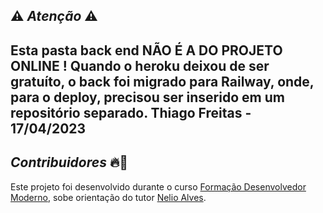 ## ⚠️ *Atenção* ⚠️

Esta pasta back end NÃO É A DO PROJETO ONLINE !
Quando o heroku deixou de ser gratuíto, o back foi migrado para Railway, onde, para o deploy, precisou ser inserido em um repositório separado.
Thiago Freitas - 17/04/2023
---
## *Contribuidores* 🔥👊
Este projeto foi desenvolvido durante o curso [Formação Desenvolvedor Moderno](https://devsuperior.com.br/formacao-desenvolvedor-moderno),
sobe orientação do tutor [Nelio Alves](https://www.linkedin.com/in/nelio-alves/?originalSubdomain=br).




